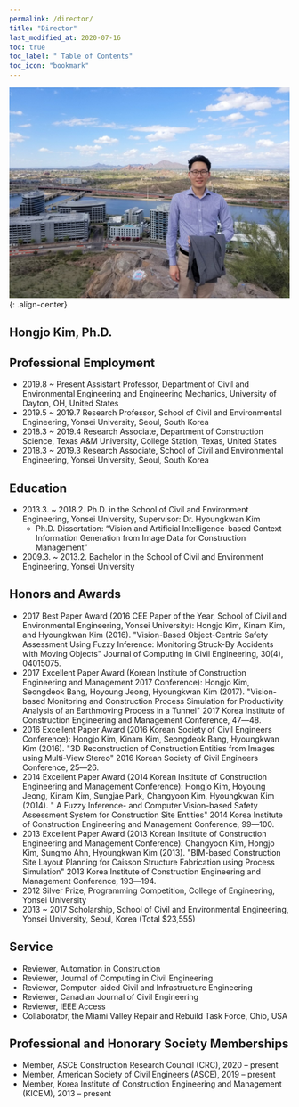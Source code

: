 ```yaml
---
permalink: /director/
title: "Director"
last_modified_at: 2020-07-16
toc: true
toc_label: " Table of Contents"
toc_icon: "bookmark"
---
```


![](/assets/images/arizona_hj_reszied1.jpg){: .align-center}
## Hongjo Kim, Ph.D.

## Professional Employment
* 2019.8 ~ Present  Assistant Professor, Department of Civil and Environmental Engineering and Engineering Mechanics, University of Dayton, OH, United States 
* 2019.5 ~ 2019.7	  Research Professor, School of Civil and Environmental Engineering, Yonsei University, Seoul, South Korea
* 2018.3 ~ 2019.4	  Research Associate, Department of Construction Science, Texas A&M University, College Station, Texas, United States
* 2018.3 ~ 2019.3	  Research Associate, School of Civil and Environmental Engineering, Yonsei University, Seoul, South Korea

## Education
* 2013.3. ~ 2018.2.	Ph.D. in the School of Civil and Environment Engineering, Yonsei University, Supervisor: Dr. Hyoungkwan Kim
	* Ph.D. Dissertation: “Vision and Artificial Intelligence-based Context Information Generation from Image Data for Construction Management”
* 2009.3. ~ 2013.2.	Bachelor in the School of Civil and Environment Engineering, Yonsei University

## Honors and Awards
* 2017	Best Paper Award (2016 CEE Paper of the Year, School of Civil and Environmental Engineering, Yonsei University): Hongjo Kim, Kinam Kim, and Hyoungkwan Kim (2016). "Vision-Based Object-Centric Safety Assessment Using Fuzzy Inference: Monitoring Struck-By Accidents with Moving Objects" Journal of Computing in Civil Engineering, 30(4), 04015075.
* 2017	Excellent Paper Award (Korean Institute of Construction Engineering and Management 2017 Conference): Hongjo Kim, Seongdeok Bang, Hoyoung Jeong, Hyoungkwan Kim (2017). "Vision-based Monitoring and Construction Process Simulation for Productivity Analysis of an Earthmoving Process in a Tunnel" 2017 Korea Institute of Construction Engineering and Management Conference, 47―48. 
* 2016	Excellent Paper Award (2016 Korean Society of Civil Engineers Conference): Hongjo Kim, Kinam Kim, Seongdeok Bang, Hyoungkwan Kim (2016). "3D Reconstruction of Construction Entities from Images using Multi-View Stereo" 2016 Korean Society of Civil Engineers Conference, 25―26.
* 2014	Excellent Paper Award (2014 Korean Institute of Construction Engineering and Management Conference): Hongjo Kim, Hoyoung Jeong, Kinam Kim, Sungjae Park, Changyoon Kim, Hyoungkwan Kim (2014). " A Fuzzy Inference- and Computer Vision-based Safety Assessment System for Construction Site Entities" 2014 Korea Institute of Construction Engineering and Management Conference, 99―100.
* 2013	Excellent Paper Award (2013 Korean Institute of Construction Engineering and Management Conference): Changyoon Kim, Hongjo Kim, Sungmo Ahn, Hyoungkwan Kim (2013). "BIM-based Construction Site Layout Planning for Caisson Structure Fabrication using Process Simulation" 2013 Korea Institute of Construction Engineering and Management Conference, 193―194.
* 2012	Silver Prize, Programming Competition, College of Engineering, Yonsei University
* 2013 ~ 2017	Scholarship, School of Civil and Environmental Engineering, Yonsei University, Seoul, Korea (Total $23,555)

## Service
* Reviewer, Automation in Construction
* Reviewer, Journal of Computing in Civil Engineering
* Reviewer, Computer-aided Civil and Infrastructure Engineering
* Reviewer, Canadian Journal of Civil Engineering
* Reviewer, IEEE Access
* Collaborator, the Miami Valley Repair and Rebuild Task Force, Ohio, USA

## Professional and Honorary Society Memberships
* Member, ASCE Construction Research Council (CRC), 2020 – present
* Member, American Society of Civil Engineers (ASCE), 2019 – present
* Member, Korea Institute of Construction Engineering and Management (KICEM), 2013 – present
